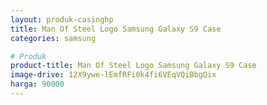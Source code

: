 ```yaml
---
layout: produk-casinghp
title: Man Of Steel Logo Samsung Galaxy S9 Case
categories: samsung

# Produk
product-title: Man Of Steel Logo Samsung Galaxy S9 Case
image-drive: 12X9ywe-lEmfRFi0k4fi6VEqVQiBbgQix
harga: 90000
---
```

